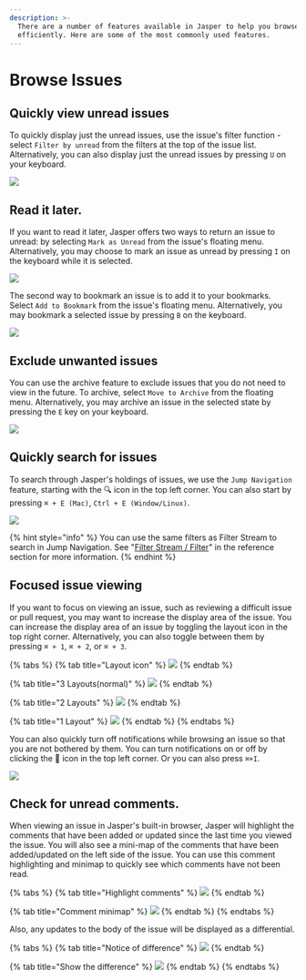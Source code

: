 ```yaml
---
description: >-
  There are a number of features available in Jasper to help you browse issues
  efficiently. Here are some of the most commonly used features.
---
```


# Browse Issues

## Quickly view unread issues

To quickly display just the unread issues, use the issue's filter function - select `Filter by unread` from the filters at the top of the issue list. Alternatively, you can also display just the unread issues by pressing `U` on your keyboard.

![](../.gitbook/assets/03_filter_menu.png)

## Read it later.

If you want to read it later, Jasper offers two ways to return an issue to unread: by selecting `Mark as Unread` from the issue's floating menu. Alternatively, you may choose to mark an issue as unread by pressing `I` on the keyboard while it is selected.

![](../.gitbook/assets/03_hover_menu.png)

The second way to bookmark an issue is to add it to your bookmarks. Select `Add to Bookmark` from the issue's floating menu. Alternatively, you may bookmark a selected issue by pressing  `B`  on the keyboard.

![](../.gitbook/assets/08_hover_menu.png)

## Exclude unwanted issues

You can use the archive feature to exclude issues that you do not need to view in the future. To archive, select `Move to Archive` from the floating menu. Alternatively, you may archive an issue in the selected state by pressing the `E` key on your keyboard.

![](../.gitbook/assets/08_hover_menu_archive.png)

## Quickly search for issues

To search through Jasper's holdings of issues, we use the `Jump Navigation` feature, starting with the 🔍 icon in the top left corner. You can also start by pressing `⌘ + E (Mac)`, `Ctrl + E (Window/Linux)`.

![](../.gitbook/assets/08_jump_navi.png)

{% hint style="info" %}
You can use the same filters as Filter Stream to search in Jump Navigation. See "[Filter Stream / Filter](../reference/filter-stream.md)" in the reference section for more information.
{% endhint %}

## Focused issue viewing

If you want to focus on viewing an issue, such as reviewing a difficult issue or pull request, you may want to increase the display area of the issue. You can increase the display area of an issue by toggling the layout icon in the top right corner. Alternatively, you can also toggle between them by pressing `⌘ + 1`, `⌘ + 2`, or `⌘ + 3`.

{% tabs %}
{% tab title="Layout icon" %}
![](../.gitbook/assets/08_layout_icon.png)
{% endtab %}

{% tab title="3 Layouts\(normal\)" %}
![](../.gitbook/assets/08_layout3.png)
{% endtab %}

{% tab title="2 Layouts" %}
![](../.gitbook/assets/08_layout2.png)
{% endtab %}

{% tab title="1 Layout" %}
![](../.gitbook/assets/08_layout1.png)
{% endtab %}
{% endtabs %}

You can also quickly turn off notifications while browsing an issue so that you are not bothered by them. You can turn notifications on or off by clicking the 🔔 icon in the top left corner. Or you can also press `⌘+I`.

![](../.gitbook/assets/08_notification.png)

## Check for unread comments.

When viewing an issue in Jasper's built-in browser, Jasper will highlight the comments that have been added or updated since the last time you viewed the issue. You will also see a mini-map of the comments that have been added/updated on the left side of the issue. You can use this comment highlighting and minimap to quickly see which comments have not been read.

{% tabs %}
{% tab title="Highlight comments" %}
![](../.gitbook/assets/03_highlight_comment.png)
{% endtab %}

{% tab title="Comment minimap" %}
![](../.gitbook/assets/08_minimap.png)
{% endtab %}
{% endtabs %}

Also, any updates to the body of the issue will be displayed as a differential.

{% tabs %}
{% tab title="Notice of difference" %}
![](../.gitbook/assets/08_diff_body1.png)
{% endtab %}

{% tab title="Show the difference" %}
![](../.gitbook/assets/08_diff_body2.png)
{% endtab %}
{% endtabs %}



